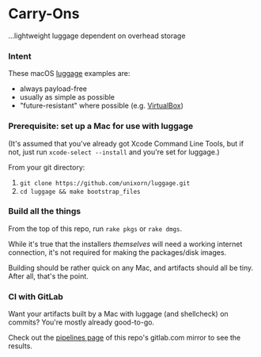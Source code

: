 # Carry-Ons
...lightweight luggage dependent on overhead storage

### Intent
These macOS [luggage](http://wiki.github.com/unixorn/luggage/) examples are:
- always payload-free
- usually as simple as possible
- "future-resistant" where possible (e.g. [VirtualBox](https://github.com/packetpilot/carry-ons/blob/master/VirtualBox/postinstall))

### Prerequisite: set up a Mac for use with luggage
(It's assumed that you've already got Xcode Command Line Tools, but if not,
just run `xcode-select --install` and you're set for luggage.)

From your git directory:
1. `git clone https://github.com/unixorn/luggage.git`
2. `cd luggage && make bootstrap_files`

### Build all the things
From the top of this repo, run `rake pkgs` or `rake dmgs`.

While it's true that the installers _themselves_ will need a working internet
connection, it's not required for making the packages/disk images.

Building should be rather quick on any Mac, and artifacts should all be tiny.
After all, that's the point.

### CI with GitLab
Want your artifacts built by a Mac with luggage (and shellcheck) on commits? You're mostly already good-to-go.

Check out the
[pipelines page](https://gitlab.com/packetpilot/carry-ons/pipelines) of this
repo's gitlab.com mirror to see the results.
